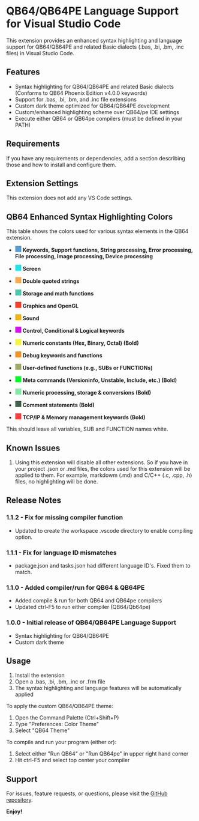 # QB64/QB64PE Language Support for Visual Studio Code

This extension provides an enhanced syntax highlighting and language support for QB64/QB64PE and related Basic dialects (.bas, .bi, .bm, .inc files) in Visual Studio Code.


## Features

- Syntax highlighting for QB64/QB64PE and related Basic dialects (Conforms to QB64 Phoenix Edition v4.0.0 keywords)
- Support for .bas, .bi, .bm, and .inc file extensions
- Custom dark theme optimized for QB64/QB64PE development
- Custom/enhanced highlighting scheme over QB64/pe IDE settings
- Execute either QB64 or QB64pe compilers (must be defined in your PATH)


## Requirements

If you have any requirements or dependencies, add a section describing those and how to install and configure them.

## Extension Settings

This extension does not add any VS Code settings.


## QB64 Enhanced Syntax Highlighting Colors

This table shows the colors used for various syntax elements in the QB64 extension.

- ![#569CD6](https://raw.githubusercontent.com/GeorgeMcGinn/QB64-QB64pe-VSCode-Extension/main/images/colors/color-569CD6.png) **Keywords, Support functions, String processing, Error processing, File processing, Image processing, Device processing**

- ![#23e4eb](https://raw.githubusercontent.com/GeorgeMcGinn/QB64-QB64pe-VSCode-Extension/main/images/colors/color-23e4eb.png) **Screen**

- ![#faaa4e](https://raw.githubusercontent.com/GeorgeMcGinn/QB64-QB64pe-VSCode-Extension/main/images/colors/color-faaa4e.png) **Double quoted strings** 

- ![#4EC9B0](https://raw.githubusercontent.com/GeorgeMcGinn/QB64-QB64pe-VSCode-Extension/main/images/colors/color-4EC9B0.png) **Storage and math functions**

- ![#f54129](https://raw.githubusercontent.com/GeorgeMcGinn/QB64-QB64pe-VSCode-Extension/main/images/colors/color-f54129.png) **Graphics and OpenGL** 

- ![#f0b411](https://raw.githubusercontent.com/GeorgeMcGinn/QB64-QB64pe-VSCode-Extension/main/images/colors/color-f0b411.png) **Sound** 

- ![#d611f0](https://raw.githubusercontent.com/GeorgeMcGinn/QB64-QB64pe-VSCode-Extension/main/images/colors/color-d611f0.png) **Control, Conditional & Logical keywords**

- ![#f7f441](https://raw.githubusercontent.com/GeorgeMcGinn/QB64-QB64pe-VSCode-Extension/main/images/colors/color-f7f441.png) **Numeric constants (Hex, Binary, Octal) (Bold)** 

- ![#f59324](https://raw.githubusercontent.com/GeorgeMcGinn/QB64-QB64pe-VSCode-Extension/main/images/colors/color-f59324.png) **Debug keywords and functions**

- ![#9eaa67](https://raw.githubusercontent.com/GeorgeMcGinn/QB64-QB64pe-VSCode-Extension/main/images/colors/color-9eaa67.png) **User-defined functions (e.g., SUBs or FUNCTIONs)**

- ![#00ff2a](https://raw.githubusercontent.com/GeorgeMcGinn/QB64-QB64pe-VSCode-Extension/main/images/colors/color-00ff2a.png) **Meta commands (Versioninfo, Unstable, Include, etc.) (Bold)** 

- ![#84e9a6](https://raw.githubusercontent.com/GeorgeMcGinn/QB64-QB64pe-VSCode-Extension/main/images/colors/color-84e9a6.png) **Numeric processing, storage & conversions (Bold)**

- ![#416347](https://raw.githubusercontent.com/GeorgeMcGinn/QB64-QB64pe-VSCode-Extension/main/images/colors/color-416347.png) **Comment statements (Bold)**

- ![#f84040](https://raw.githubusercontent.com/GeorgeMcGinn/QB64-QB64pe-VSCode-Extension/main/images/colors/color-f84040.png) **TCP/IP & Memory management keywords (Bold)**


This should leave all variables, SUB and FUNCTION names white.


## Known Issues

1. Using this extension will disable all other extensions. So if you have in your project .json or .md files, the colors used for this extension will be applied to them. For example, markdowm (.md) and C/C++ (.c, .cpp, .h) files, no highlighting will be done.

## Release Notes

### 1.1.2 - Fix for missing compiler function
  - Updated to create the workspace .vscode directory to enable compiling option.

### 1.1.1 - Fix for language ID mismatches
  - package.json and tasks.json had different language ID's. Fixed them to match.

### 1.1.0 - Added compiler/run for QB64 & QB64PE
  - Added compile & run for both QB64 and QB64pe compilers
  - Updated ctrl-F5 to run either compiler (QB64/Qb64pe)

### 1.0.0 - Initial release of QB64/QB64PE Language Support
  - Syntax highlighting for QB64/QB64PE
  - Custom dark theme



## Usage

1. Install the extension
2. Open a .bas, .bi, .bm, .inc or .frm file
3. The syntax highlighting and language features will be automatically applied

To apply the custom QB64/QB64PE theme:
1. Open the Command Palette (Ctrl+Shift+P)
2. Type "Preferences: Color Theme"
3. Select "QB64 Theme"

To compile and run your program (either or):
1. Select either "Run QB64" or "Run QB64pe" in upper right hand corner
2. Hit ctrl-F5 and select top center your compiler


## Support

For issues, feature requests, or questions, please visit the [GitHub repository](https://github.com/GeorgeMcGinn/QB64-QB64pe-VSCode-Extension).


**Enjoy!**
